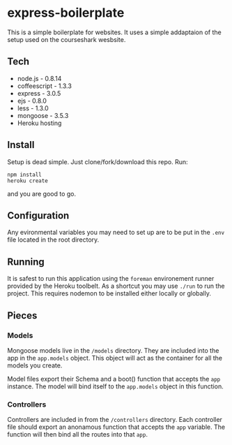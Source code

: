 # express-boilerplate
This is a simple boilerplate for websites. It uses a simple addaptaion of the setup used on the courseshark wesbsite.



## Tech
* node.js - 0.8.14
* coffeescript - 1.3.3
* express - 3.0.5
* ejs - 0.8.0
* less - 1.3.0
* mongoose - 3.5.3
* Heroku hosting

## Install
Setup is dead simple. Just clone/fork/download this repo. Run:
```
npm install
heroku create
```
and you are good to go.

## Configuration
Any evironmental variables you may need to set up are to be put in the `.env` file located in the root directory. 

## Running
It is safest to run this application using the `foreman` environement runner provided by the Heroku toolbelt.
As a shortcut you may use `./run` to run the project. This requires nodemon to be installed either locally or globally. 

## Pieces

### Models
Mongoose models live in the `/models` directory. 
They are included into the app in the `app.models` object. 
This object will act as the container for all the models you create.


Model files export their Schema and a boot() function that accepts the `app` instance.
The model will bind itself to the `app.models` object in this function.

### Controllers
Controllers are included in from the `/controllers` directory. 
Each controller file should export an anonamous function that accepts the `app` variable. 
The function will then bind all the routes into that `app`.


